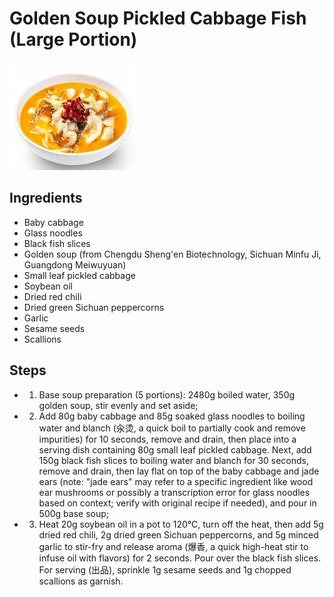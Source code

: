 # Golden Soup Pickled Cabbage Fish (Large Portion)

![Golden Soup Pickled Cabbage Fish (Large Portion)](../../images/%E9%87%91%E6%B1%A4%E9%85%B8%E8%8F%9C%E9%B1%BC%EF%BC%88%E5%A4%A7%E4%BB%BD%EF%BC%89.png)

## Ingredients
- Baby cabbage
- Glass noodles
- Black fish slices
- Golden soup (from Chengdu Sheng'en Biotechnology, Sichuan Minfu Ji, Guangdong Meiwuyuan)
- Small leaf pickled cabbage
- Soybean oil
- Dried red chili
- Dried green Sichuan peppercorns
- Garlic
- Sesame seeds
- Scallions

## Steps
- 1. Base soup preparation (5 portions): 2480g boiled water, 350g golden soup, stir evenly and set aside;
- 2. Add 80g baby cabbage and 85g soaked glass noodles to boiling water and blanch (汆烫, a quick boil to partially cook and remove impurities) for 10 seconds, remove and drain, then place into a serving dish containing 80g small leaf pickled cabbage. Next, add 150g black fish slices to boiling water and blanch for 30 seconds, remove and drain, then lay flat on top of the baby cabbage and jade ears (note: "jade ears" may refer to a specific ingredient like wood ear mushrooms or possibly a transcription error for glass noodles based on context; verify with original recipe if needed), and pour in 500g base soup;
- 3. Heat 20g soybean oil in a pot to 120℃, turn off the heat, then add 5g dried red chili, 2g dried green Sichuan peppercorns, and 5g minced garlic to stir-fry and release aroma (爆香, a quick high-heat stir to infuse oil with flavors) for 2 seconds. Pour over the black fish slices. For serving (出品), sprinkle 1g sesame seeds and 1g chopped scallions as garnish.
